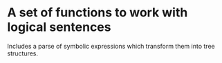 # A set of functions to work with logical sentences

Includes a parse of symbolic expressions which transform them into tree
structures.
